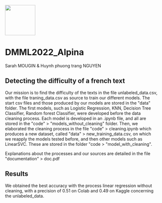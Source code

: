 <img src="documents/En-tête.png" width="100" >



# DMML2022_Alpina
Sarah MOUGIN & Huynh phuong trang NGUYEN

## Detecting the difficulty of a french text

Our mission is to find the difficulty of the texts in the file unlabeled_data.csv, with the file traning_data.csv as source to train our different models.
The start csv files and those produced by our models are stored in the "data" folder.
The first models, such as Logistic Regression, KNN, Decision Tree Classifier, Random forest Classifier, were developed before the data cleaning process. Each model is developed in an .ipynb file, and all are stored in the "code" > "models_without_cleaning" folder.
Then, we elaborated the cleaning process in the file "code" > cleaning.ipynb which produces a new dataset, called "data" > new_training_data.csv, on which we reapply the models tested before, and then other models such as LinearSVC. These are stored in the folder "code > "model_with_cleaning".

Explanations about the processes and our sources are detailed in the file "documentation" > doc.pdf

## Results

We obtained the best accuracy with the process linear regression without cleaning, with a precision of 0.51 on Colab and 0.49 on Kaggle concerning the unlabeled_data.
